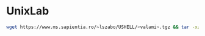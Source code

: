 # UnixLab

```bash
wget https://www.ms.sapientia.ro/~lszabo/USHELL/<valami>.tgz && tar -xzf valami && rm valami 
```
